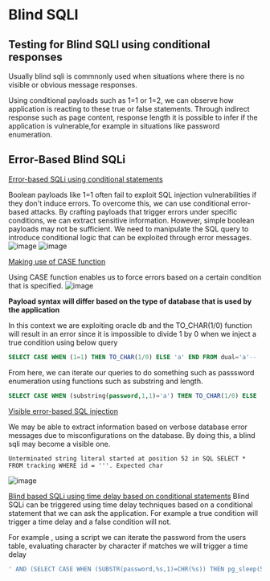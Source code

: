 # Blind SQLI

## Testing for Blind SQLI using conditional responses

Usually blind sqli is commnonly used when situations where there is no visible or obvious message responses.

Using conditional payloads such as 1=1 or 1=2, we can observe how application is reacting to these true or false statements. Through indirect response such as page content, response length it is possible to infer if the application is vulnerable,for example in situations like password enumeration.

## Error-Based Blind SQLi

<ins> Error-based SQLi using conditional statements</ins>

Boolean payloads like 1=1 often fail to exploit SQL injection vulnerabilities if they don't induce errors. To overcome this, we can use conditional error-based attacks. By crafting payloads that trigger errors under specific conditions, we can extract sensitive information. 
However, simple boolean payloads may not be sufficient. We need to manipulate the SQL query to introduce conditional logic that can be exploited through error messages.
![image](https://github.com/user-attachments/assets/31e6a936-f68a-4a8d-9951-f87e535480c0)
![image](https://github.com/user-attachments/assets/cbd00e7c-5d10-46ce-bb77-6cc65c5a8905)

<ins>Making use of CASE function</ins>

Using CASE function enables us to force errors based on a certain condition that is specified.
![image](https://github.com/user-attachments/assets/2edf82d3-5982-422e-8111-3f5fa178e269)

**Payload syntax will differ based on the type of database that is used by the application**

In this context we are exploiting oracle db and the TO_CHAR(1/0) function will result in an error since it is impossible to divide 1 by 0 when we inject a true condition using below  query

```sql
SELECT CASE WHEN (1=1) THEN TO_CHAR(1/0) ELSE 'a' END FROM dual='a'--
```

From here, we can iterate our queries to do something such as passsword enumeration using functions such as substring and length.

```sql
SELECT CASE WHEN (substring(password,1,1)='a') THEN TO_CHAR(1/0) ELSE 'a' END FROM users WHERE username='administrator'='a'--
```


<ins>Visible error-based SQL injection</ins>

We may be able to extract information based on verbose database error messages due to misconfigurations on the database. By doing this, a blind sqli may become a visible one.

```
Unterminated string literal started at position 52 in SQL SELECT * FROM tracking WHERE id = '''. Expected char
```

![image](https://github.com/user-attachments/assets/12e1048e-16ce-4903-a4a2-d3f11c770d56)



<ins>Blind based SQLi using time delay based on conditional statements</ins>
Blind SQLi can be triggered using time delay techniques based on a conditional statement that we can ask the application. For example a true condition will trigger a time delay and a false condition will not.

For example , using a script we can iterate the password from the users table, evaluating character by character if matches we will trigger a time delay

```sql
' AND (SELECT CASE WHEN (SUBSTR(password,%s,1)=CHR(%s)) THEN pg_sleep(5) END IS NOT NULL FROM users where username = 'administrator')--
```

